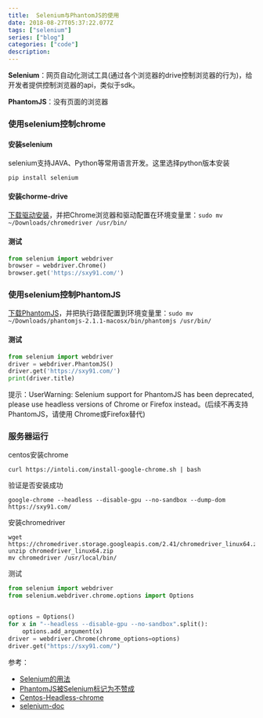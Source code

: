 ```yaml
---
title:  Selenium与PhantomJS的使用
date: 2018-08-27T05:37:22.077Z
tags: ["selenium"]
series: ["blog"]
categories: ["code"]
description:
---
```


**Selenium**：网页自动化测试工具(通过各个浏览器的drive控制浏览器的行为)，给开发者提供控制浏览器的api，类似于sdk。  

**PhantomJS**：没有页面的浏览器

### 使用selenium控制chrome
#### 安装selenium
selenium支持JAVA、Python等常用语言开发。这里选择python版本安装
```shell
pip install selenium
```
#### 安装chorme-drive
[下载驱动安装](http://chromedriver.chromium.org/downloads)，并把Chrome浏览器和驱动配置在环境变量里：`sudo mv ~/Downloads/chromedriver /usr/bin/`

#### 测试
```python
from selenium import webdriver
browser = webdriver.Chrome()
browser.get('https://sxy91.com/')
```

### 使用selenium控制PhantomJS
[下载PhantomJS](http://phantomjs.org/download.html)，并把执行路径配置到环境变量里：`sudo mv ~/Downloads/phantomjs-2.1.1-macosx/bin/phantomjs /usr/bin/`

#### 测试
```python
from selenium import webdriver
driver = webdriver.PhantomJS()
driver.get('https://sxy91.com/')
print(driver.title)
```
提示：UserWarning: Selenium support for PhantomJS has been deprecated, please use headless versions of Chrome or Firefox instead。(后续不再支持PhantomJS，请使用 Chrome或Firefox替代)

### 服务器运行
centos安装chrome
```shell
curl https://intoli.com/install-google-chrome.sh | bash
```
验证是否安装成功
```shell
google-chrome --headless --disable-gpu --no-sandbox --dump-dom https://sxy91.com/
```
安装chromedriver
```
wget https://chromedriver.storage.googleapis.com/2.41/chromedriver_linux64.zip
unzip chromedriver_linux64.zip
mv chromedriver /usr/local/bin/
```

测试
```python
from selenium import webdriver
from selenium.webdriver.chrome.options import Options


options = Options()
for x in "--headless --disable-gpu --no-sandbox".split():
    options.add_argument(x)
driver = webdriver.Chrome(chrome_options=options)
driver.get("https://sxy91.com/")
```


参考：
- [Selenium的用法](https://cuiqingcai.com/2599.html)
- [PhantomJS被Selenium标记为不赞成](https://www.cnblogs.com/zhuxiaoxi/p/8425686.html)
- [Centos-Headless-chrome](https://intoli.com/blog/installing-google-chrome-on-centos/)
- [selenium-doc](https://selenium-python.readthedocs.io/api.html)
